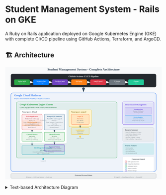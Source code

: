 # Student Management System - Rails on GKE

A Ruby on Rails application deployed on Google Kubernetes Engine (GKE) with complete CI/CD pipeline using GitHub Actions, Terraform, and ArgoCD.

## 🏗️ Architecture

![Detailed Architecture](docs/architecture-detailed.svg)

<details>
<summary>Text-based Architecture Diagram</summary>

```
┌─────────────────────────────────────────────────────────────────────────────┐
│                              GITHUB ACTIONS CI/CD                          │
├─────────────────────────────────────────────────────────────────────────────┤
│  Code Push → Docker Build → Terraform Plan → Manual Deploy → ArgoCD        │
└─────────────────────────────────────────────────────────────────────────────┘
                                        │
                                        ▼
┌─────────────────────────────────────────────────────────────────────────────┐
│                           GOOGLE CLOUD PLATFORM                            │
│                                                                             │
│  ┌─────────────────────────────────────────────────────────────────────┐    │
│  │                        GKE CLUSTER                                  │    │
│  │                                                                     │    │
│  │  ┌─────────────────┐    ┌─────────────────┐    ┌─────────────────┐  │    │
│  │  │   RAILS APP     │    │   POSTGRESQL    │    │     ARGOCD      │  │    │
│  │  │   (3 replicas)  │    │  (StatefulSet)  │    │   (Optional)    │  │    │
│  │  │                 │    │                 │    │                 │  │    │
│  │  │ Port: 3000      │    │ Port: 5432      │    │ Port: 80/443    │  │    │
│  │  │ Image: ruby-app │    │ Image: ruby-db  │    │ Helm Chart      │  │    │
│  │  │ Resources:      │    │ Resources:      │    │                 │  │    │
│  │  │ - CPU: 500m     │    │ - CPU: 500m     │    │                 │  │    │
│  │  │ - Memory: 512Mi │    │ - Memory: 1Gi   │    │                 │  │    │
│  │  └─────────────────┘    └─────────────────┘    └─────────────────┘  │    │
│  │           │                       │                       │         │    │
│  │           ▼                       ▼                       ▼         │    │
│  │  ┌─────────────────┐    ┌─────────────────┐    ┌─────────────────┐  │    │
│  │  │  ClusterIP SVC  │    │  ClusterIP SVC  │    │ LoadBalancer    │  │    │
│  │  │  app-service    │    │   db-service    │    │   argocd-svc    │  │    │
│  │  │  Port: 80       │    │   Port: 5432    │    │  External IP    │  │    │
│  │  └─────────────────┘    └─────────────────┘    └─────────────────┘  │    │
│  │           │                                                         │    │
│  │           ▼                                                         │    │
│  │  ┌─────────────────────────────────────────────────────────────┐    │    │
│  │  │                    GCE INGRESS                              │    │    │
│  │  │                                                             │    │    │
│  │  │  - External IP: Load Balancer                              │    │    │
│  │  │  - SSL Termination                                         │    │    │
│  │  │  - Path-based routing                                      │    │    │
│  │  │  - Health checks                                           │    │    │
│  │  └─────────────────────────────────────────────────────────────┘    │    │
│  │                                                                     │    │
│  │  ┌─────────────────────────────────────────────────────────────┐    │    │
│  │  │                 PERSISTENT STORAGE                          │    │    │
│  │  │                                                             │    │    │
│  │  │  - Storage Class: standard (GCE PD)                        │    │    │
│  │  │  - Size: 30Gi                                              │    │    │
│  │  │  - Access Mode: ReadWriteOnce                              │    │    │
│  │  │  - Mounted: /var/lib/postgresql/data                       │    │    │
│  │  └─────────────────────────────────────────────────────────────┘    │    │
│  └─────────────────────────────────────────────────────────────────────┘    │
└─────────────────────────────────────────────────────────────────────────────┘

┌─────────────────────────────────────────────────────────────────────────────┐
│                            DEPLOYMENT FLOW                                  │
├─────────────────────────────────────────────────────────────────────────────┤
│                                                                             │
│  1. Code Push → Docker Build & Push to DockerHub                           │
│  2. Manual: Terraform Apply → Create GKE Cluster                           │
│  3. Auto: K8s Deploy → Deploy App + DB + Migrations                        │
│  4. Manual: ArgoCD Install → Install ArgoCD with Helm                      │
│  5. Manual: Terraform Destroy → Clean up everything                        │
│                                                                             │
└─────────────────────────────────────────────────────────────────────────────┘
```

## 🚀 Features

- **Rails 7.1.5** with PostgreSQL database
- **Kubernetes deployment** on Google Cloud GKE
- **CI/CD pipeline** with GitHub Actions
- **Infrastructure as Code** with Terraform
- **Container orchestration** with Docker
- **GitOps ready** with ArgoCD support
- **Auto-scaling** and high availability
- **Persistent storage** for database

## 📋 Prerequisites

### Required Accounts
- Google Cloud Platform account
- Docker Hub account
- GitHub repository

### Required Tools (for local development)
- Docker
- kubectl
- gcloud CLI
- Terraform

## ⚙️ Setup Instructions

### 1. Fork/Clone Repository
```bash
git clone https://github.com/your-username/student-management-ruby.git
cd student-management-ruby
```

### 2. Configure GitHub Secrets

Go to your GitHub repository → Settings → Secrets and variables → Actions

Add these secrets:

| Secret Name | Description | Example |
|-------------|-------------|---------|
| `GCP_SERVICE_ACCOUNT_KEY` | GCP service account JSON key | `{"type": "service_account"...}` |
| `DOCKERHUB_USERNAME` | Docker Hub username | `your-dockerhub-username` |
| `DOCKERHUB_PASSWORD` | Docker Hub password/token | `your-dockerhub-password` |

### 3. Create GCP Service Account

```bash
# Create service account
gcloud iam service-accounts create github-actions \
    --display-name="GitHub Actions"

# Grant necessary permissions
gcloud projects add-iam-policy-binding YOUR_PROJECT_ID \
    --member="serviceAccount:github-actions@YOUR_PROJECT_ID.iam.gserviceaccount.com" \
    --role="roles/container.admin"

gcloud projects add-iam-policy-binding YOUR_PROJECT_ID \
    --member="serviceAccount:github-actions@YOUR_PROJECT_ID.iam.gserviceaccount.com" \
    --role="roles/storage.admin"

gcloud projects add-iam-policy-binding YOUR_PROJECT_ID \
    --member="serviceAccount:github-actions@YOUR_PROJECT_ID.iam.gserviceaccount.com" \
    --role="roles/iam.serviceAccountUser"

# Create and download key
gcloud iam service-accounts keys create key.json \
    --iam-account=github-actions@YOUR_PROJECT_ID.iam.gserviceaccount.com
```

### 4. Update Configuration

Edit these files with your values:
- `terraform/gke/terraform.tfvars` - Update project ID and region
- `.github/workflows/docker-build-push.yml` - Update Docker Hub username

## 🔄 Deployment Pipeline

### Pipeline Overview
```
Code Push → Docker Build → Terraform Plan → Manual Deploy → ArgoCD
```

### Available Workflows

| Workflow | Trigger | Purpose |
|----------|---------|---------|
| **Docker Build & Push** | Push to main | Build and push container images |
| **Terraform Plan** | Push/PR | Preview infrastructure changes |
| **Terraform Apply** | Manual | Create GKE cluster |
| **Deploy to Kubernetes** | Auto after Terraform Apply | Deploy application |
| **Install ArgoCD** | Manual | Install ArgoCD with Helm |
| **Terraform Destroy** | Manual | Destroy infrastructure |
| **Cleanup Workflows** | Auto after destroy | Clean old workflow runs |

### Deployment Steps

#### Step 1: Build and Push Images
Push code to main branch:
```bash
git add .
git commit -m "Deploy to GKE"
git push origin main
```
This triggers Docker build and push automatically.

#### Step 2: Create Infrastructure
1. Go to **Actions** tab in GitHub
2. Run **"Terraform Apply"** workflow
3. Wait for GKE cluster creation (~10 minutes)

#### Step 3: Deploy Application
1. **"Deploy to Kubernetes"** runs automatically after Terraform Apply
2. Or run manually from Actions tab
3. Wait for deployment completion (~5 minutes)

#### Step 4: Install ArgoCD (Optional)
1. Run **"Install ArgoCD"** workflow manually
2. Get ArgoCD URL and credentials from output

#### Step 5: Access Application
- **Main App**: Check workflow output for external IP
- **ArgoCD**: Use LoadBalancer IP from ArgoCD installation

## 🌐 Accessing the Application

### Main Application
```
http://EXTERNAL_IP/
```
The external IP is displayed in the deployment workflow output.

### ArgoCD (if installed)
```
https://ARGOCD_EXTERNAL_IP/
Username: admin
Password: [from workflow output]
```

## 🗂️ Project Structure

```
├── app/                    # Rails application code
├── config/                 # Rails configuration
├── db/                     # Database migrations and seeds
├── k8s/                    # Kubernetes manifests
│   ├── app-deployment.yml  # Rails app deployment
│   ├── app-svc.yml        # Rails app service
│   ├── db-deploy.yml      # PostgreSQL StatefulSet
│   ├── db-svc.yml         # Database service
│   ├── db-init-job.yml    # Database migration job
│   └── ingress.yml        # GCE Ingress
├── terraform/gke/         # Terraform infrastructure code
├── .github/workflows/     # GitHub Actions pipelines
├── Dockerfile.app         # Rails app container
├── Dockerfile.db          # PostgreSQL container
└── docs/                  # Documentation
```

## 🔧 Configuration

### Environment Variables
The application uses these environment variables:

| Variable | Description | Default |
|----------|-------------|---------|
| `DATABASE_HOST` | PostgreSQL host | `db-service` |
| `DATABASE_USERNAME` | Database username | `postgres` |
| `DATABASE_PASSWORD` | Database password | `postgres` |
| `DATABASE_PORT` | Database port | `5432` |
| `RAILS_ENV` | Rails environment | `development` |

### Resource Limits
- **Rails App**: 500m CPU, 512Mi Memory
- **PostgreSQL**: 500m CPU, 1Gi Memory
- **Storage**: 30Gi persistent volume

## 🧹 Cleanup

### Destroy Everything
1. Run **"Terraform Destroy"** workflow
2. This will:
   - Delete all Kubernetes resources
   - Destroy GKE cluster
   - Preserve Terraform state bucket
   - Trigger workflow cleanup

### Manual Cleanup
```bash
# Delete specific resources
kubectl delete namespace default --cascade
kubectl delete namespace argocd --cascade

# Delete cluster directly
gcloud container clusters delete my-gke-cluster --region=us-central1
```

## 🐛 Troubleshooting

### Common Issues

**1. Pipeline Fails with Permission Errors**
- Check GCP service account has required roles
- Verify GitHub secrets are set correctly

**2. Database Connection Issues**
- Check if database pod is running: `kubectl get pods`
- Verify service endpoints: `kubectl get svc`

**3. Ingress Not Getting External IP**
- Wait 10-15 minutes for GCE load balancer
- Check ingress status: `kubectl describe ingress rails-ingress`

**4. ArgoCD Installation Fails**
- Service account needs cluster admin permissions
- Try manual installation with proper RBAC

### Useful Commands
```bash
# Check pod status
kubectl get pods -o wide

# View pod logs
kubectl logs -f deployment/student-app

# Check services
kubectl get svc

# Describe ingress
kubectl describe ingress rails-ingress

# Port forward for local access
kubectl port-forward svc/app-service 3000:80
```

## 📚 Additional Resources

- [Kubernetes Documentation](https://kubernetes.io/docs/)
- [Google Kubernetes Engine](https://cloud.google.com/kubernetes-engine/docs)
- [Terraform GCP Provider](https://registry.terraform.io/providers/hashicorp/google/latest/docs)
- [ArgoCD Documentation](https://argo-cd.readthedocs.io/)

## 🤝 Contributing

1. Fork the repository
2. Create a feature branch
3. Make your changes
4. Test the deployment pipeline
5. Submit a pull request

## 📄 License

This project is licensed under the MIT License - see the LICENSE file for details.

---

**Built with ❤️ using Rails, Kubernetes, and Google Cloud Platform**